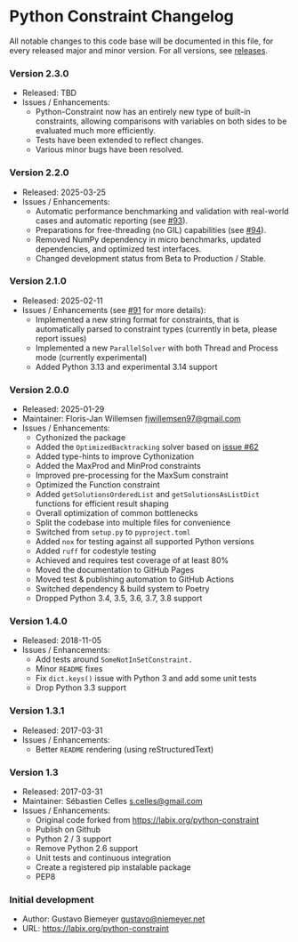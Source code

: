 # Python Constraint Changelog

All notable changes to this code base will be documented in this file, for every released major and minor version. For all versions, see [releases](https://github.com/python-constraint/python-constraint/releases). 

### Version 2.3.0

- Released: TBD
- Issues / Enhancements:
  - Python-Constraint now has an entirely new type of built-in constraints, allowing comparisons with variables on both sides to be evaluated much more efficiently.
  - Tests have been extended to reflect changes.
  - Various minor bugs have been resolved.

### Version 2.2.0

- Released: 2025-03-25
- Issues / Enhancements:
  - Automatic performance benchmarking and validation with real-world cases and automatic reporting (see [#93](https://github.com/python-constraint/python-constraint/pull/93)).
  - Preparations for free-threading (no GIL) capabilities (see [#94](https://github.com/python-constraint/python-constraint/pull/94)).
  - Removed NumPy dependency in micro benchmarks, updated dependencies, and optimized test interfaces.
  - Changed development status from Beta to Production / Stable.

### Version 2.1.0

- Released: 2025-02-11
- Issues / Enhancements (see [#91](https://github.com/python-constraint/python-constraint/pull/91) for more details):
  - Implemented a new string format for constraints, that is automatically parsed to constraint types (currently in beta, please report issues)
  - Implemented a new `ParallelSolver` with both Thread and Process mode (currently experimental)
  - Added Python 3.13 and experimental 3.14 support

### Version 2.0.0

- Released: 2025-01-29
- Maintainer: Floris-Jan Willemsen <fjwillemsen97@gmail.com>
- Issues / Enhancements:
  - Cythonized the package
  - Added the `OptimizedBacktracking` solver based on [issue #62](https://github.com/python-constraint/python-constraint/issues/62)
  - Added type-hints to improve Cythonization
  - Added the MaxProd and MinProd constraints
  - Improved pre-processing for the MaxSum constraint
  - Optimized the Function constraint
  - Added `getSolutionsOrderedList` and `getSolutionsAsListDict` functions for efficient result shaping
  - Overall optimization of common bottlenecks
  - Split the codebase into multiple files for convenience
  - Switched from `setup.py` to `pyproject.toml`
  - Added `nox` for testing against all supported Python versions 
  - Added `ruff` for codestyle testing
  - Achieved and requires test coverage of at least 80%
  - Moved the documentation to GitHub Pages
  - Moved test & publishing automation to GitHub Actions
  - Switched dependency & build system to Poetry
  - Dropped Python 3.4, 3.5, 3.6, 3.7, 3.8 support

### Version 1.4.0

- Released: 2018-11-05
- Issues / Enhancements:
  - Add tests around `SomeNotInSetConstraint.`
  - Minor `README` fixes
  - Fix `dict.keys()` issue with Python 3 and add some unit tests
  - Drop Python 3.3 support

### Version 1.3.1

- Released: 2017-03-31
- Issues / Enhancements:
  - Better `README` rendering (using reStructuredText)

### Version 1.3

- Released: 2017-03-31
- Maintainer: Sébastien Celles <s.celles@gmail.com>
- Issues / Enhancements:
  - Original code forked from https://labix.org/python-constraint
  - Publish on Github
  - Python 2 / 3 support
  - Remove Python 2.6 support
  - Unit tests and continuous integration
  - Create a registered pip instalable package
  - PEP8

### Initial development

- Author: Gustavo Biemeyer <gustavo@niemeyer.net>
- URL: https://labix.org/python-constraint
